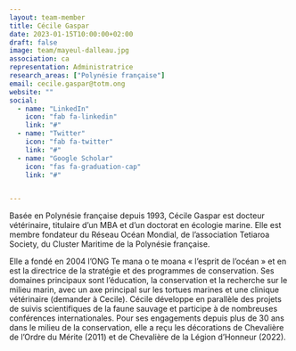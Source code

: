 ```yaml
---
layout: team-member
title: Cécile Gaspar
date: 2023-01-15T10:00:00+02:00
draft: false
image: team/mayeul-dalleau.jpg
association: ca
representation: Administratrice
research_areas: ["Polynésie française"]
email: cecile.gaspar@totm.ong
website: ""
social:
  - name: "LinkedIn"
    icon: "fab fa-linkedin"
    link: "#"
  - name: "Twitter"
    icon: "fab fa-twitter"
    link: "#"
  - name: "Google Scholar"
    icon: "fas fa-graduation-cap"
    link: "#"


---
```


Basée en Polynésie française depuis 1993, Cécile Gaspar est docteur vétérinaire, titulaire d’un MBA et d’un doctorat en écologie marine. Elle est membre fondateur du Réseau Océan Mondial, de l’association Tetiaroa Society, du Cluster Maritime de la Polynésie française. 

Elle a fondé en 2004 l’ONG Te mana o te moana « l’esprit de l’océan » et en est la directrice de la stratégie et des programmes de conservation. Ses domaines principaux sont l’éducation, la conservation et la recherche sur le milieu marin, avec un axe principal sur les tortues marines et une clinique vétérinaire (demander à Cecile). Cécile développe en parallèle des projets de suivis scientifiques de la faune sauvage et participe à de nombreuses conférences internationales. Pour ses engagements depuis plus de 30 ans dans le milieu de la conservation, elle a reçu les décorations de Chevalière de l’Ordre du Mérite (2011) et de Chevalière de la Légion d’Honneur (2022). 